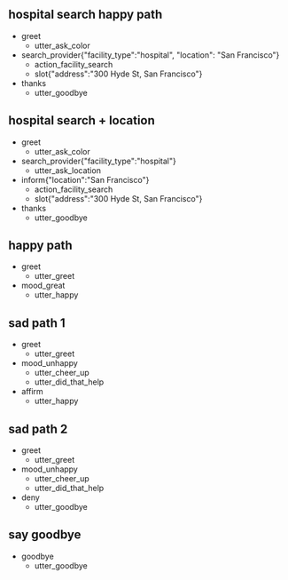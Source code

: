 ## hospital search happy path
* greet
  - utter_ask_color
* search_provider{"facility_type":"hospital", "location": "San Francisco"}
  - action_facility_search
  - slot{"address":"300 Hyde St, San Francisco"}
* thanks
  - utter_goodbye

## hospital search + location
* greet
  - utter_ask_color
* search_provider{"facility_type":"hospital"}
  - utter_ask_location
* inform{"location":"San Francisco"}
  - action_facility_search
  - slot{"address":"300 Hyde St, San Francisco"}
* thanks
  - utter_goodbye

## happy path
* greet
  - utter_greet
* mood_great
  - utter_happy

## sad path 1
* greet
  - utter_greet
* mood_unhappy
  - utter_cheer_up
  - utter_did_that_help
* affirm
  - utter_happy

## sad path 2
* greet
  - utter_greet
* mood_unhappy
  - utter_cheer_up
  - utter_did_that_help
* deny
  - utter_goodbye

## say goodbye
* goodbye
  - utter_goodbye
